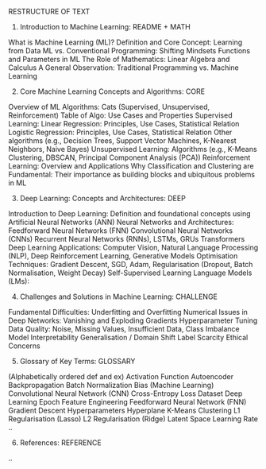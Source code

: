 

RESTRUCTURE OF TEXT

1. Introduction to Machine Learning: README + MATH

What is Machine Learning (ML)?
Definition and Core Concept: Learning from Data
ML vs. Conventional Programming: Shifting Mindsets
Functions and Parameters in ML
The Role of Mathematics: Linear Algebra and Calculus
A General Observation: Traditional Programming vs. Machine Learning


2. Core Machine Learning Concepts and Algorithms: CORE

Overview of ML Algorithms:
  Cats (Supervised, Unsupervised, Reinforcement)
Table of Algo: Use Cases and Properties
Supervised Learning:
  Linear Regression: Principles, Use Cases, Statistical Relation
  Logistic Regression: Principles, Use Cases, Statistical Relation
Other algorithms (e.g., Decision Trees, Support Vector Machines, K-Nearest Neighbors, Naive Bayes)
Unsupervised Learning:
  Algorithms (e.g., K-Means Clustering, DBSCAN, Principal Component Analysis (PCA))
Reinforcement Learning: Overview and Applications
Why Classification and Clustering are Fundamental: Their importance as building blocks and ubiquitous problems in ML


3. Deep Learning: Concepts and Architectures: DEEP

Introduction to Deep Learning: Definition and foundational concepts using Artificial Neural Networks (ANN)
Neural Networks and Architectures:
Feedforward Neural Networks (FNN)
Convolutional Neural Networks (CNNs)
Recurrent Neural Networks (RNNs), LSTMs, GRUs
Transformers
Deep Learning Applications: Computer Vision, Natural Language Processing (NLP), Deep Reinforcement Learning, Generative Models
Optimisation Techniques: Gradient Descent, SGD, Adam, Regularisation (Dropout, Batch Normalisation, Weight Decay)
Self-Supervised Learning
Language Models (LMs):


4. Challenges and Solutions in Machine Learning: CHALLENGE

Fundamental Difficulties: Underfitting and Overfitting
Numerical Issues in Deep Networks: Vanishing and Exploding Gradients
Hyperparameter Tuning
Data Quality: Noise, Missing Values, Insufficient Data, Class Imbalance
Model Interpretability
Generalisation / Domain Shift
Label Scarcity
Ethical Concerns


5. Glossary of Key Terms: GLOSSARY

(Alphabetically ordered def and ex)
Activation Function
Autoencoder
Backpropagation
Batch Normalization
Bias (Machine Learning)
Convolutional Neural Network (CNN)
Cross-Entropy Loss
Dataset
Deep Learning
Epoch
Feature Engineering
Feedforward Neural Network (FNN)
Gradient Descent
Hyperparameters
Hyperplane
K-Means Clustering
L1 Regularisation (Lasso)
L2 Regularisation (Ridge)
Latent Space
Learning Rate
..

6. References: REFERENCE

..